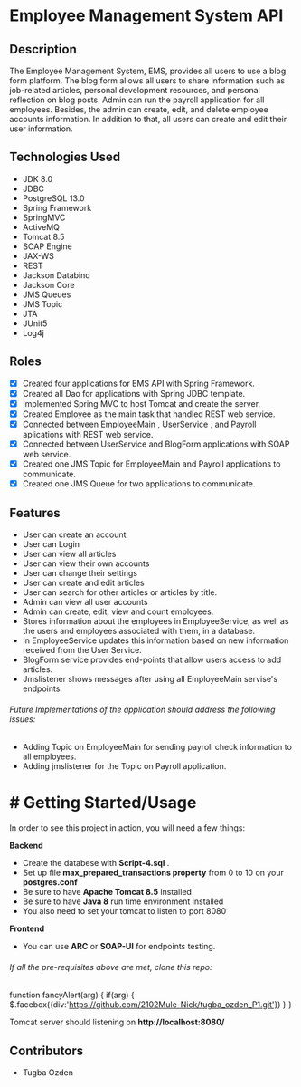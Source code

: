 

# Employee Management System API

## Description

The Employee Management System, EMS, provides all users to use a blog form platform. The blog form allows all users to share information such as job-related articles, 
personal development resources, and personal reflection on blog posts. Admin can run the payroll application for all employees.
Besides, the admin can create, edit, and delete employee accounts information. In addition to that, all users can create and edit their user information.

## Technologies Used

* JDK 8.0
* JDBC 
* PostgreSQL 13.0
* Spring Framework
* SpringMVC
* ActiveMQ
* Tomcat 8.5
* SOAP Engine 
* JAX-WS
* REST
* Jackson Databind
* Jackson Core 
* JMS Queues
* JMS Topic
* JTA
* JUnit5
* Log4j 


## Roles

- [x] Created four applications for EMS API with Spring Framework.
- [x] Created all Dao for applications with Spring JDBC template.
- [x] Implemented Spring MVC to host Tomcat and create the server.
- [x] Created  Employee as the main task that handled REST web service.
- [x] Connected between EmployeeMain , UserService , and Payroll aplications with REST web service.
- [x] Connected between UserService and  BlogForm  applications with SOAP web service.
- [x] Created one JMS Topic for EmployeeMain and Payroll applications to communicate.
- [x] Created one JMS Queue for two applications to communicate.

## Features

* User can create an account
* User can Login
* User can view all articles
* User can view their own accounts
* User can change their settings
* User can create and edit articles
* User can search for other articles or articles by title.
* Admin can view all user accounts
* Admin can create, edit, view and count employees. 
* Stores information about the employees in EmployeeService, as well as the users and employees associated with them, in a database.
* In EmployeeService  updates this information based on new information received from the User Service.
* BlogForm service provides end-points that allow users access to add articles.
* Jmslistener shows messages after using all EmployeeMain servise's endpoints.

###### Future Implementations of the application should address the following issues:
 
* Adding Topic on EmployeeMain for sending payroll check information to all employees.
* Adding jmslistener for the Topic on Payroll application.

# # Getting Started/Usage

In order to see this project in action, you will need a few things:

**Backend**

* Create the databese with **Script-4.sql** .
* Set up file **max_prepared_transactions property** from 0 to 10 on your **postgres.conf**
* Be sure to have **Apache Tomcat 8.5** installed
* Be sure to have **Java 8** run time environment installed
* You also need to set your tomcat to listen to port 8080

**Frontend**

* You can use **ARC** or **SOAP-UI** for endpoints testing. 

###### If all the pre-requisites above are met, clone this repo:

    
function fancyAlert(arg) {
      if(arg) {
        $.facebox({div:'https://github.com/2102Mule-Nick/tugba_ozden_P1.git'})
      }
    }


Tomcat server should listening on **http://localhost:8080/**

## Contributors

* Tugba Ozden





